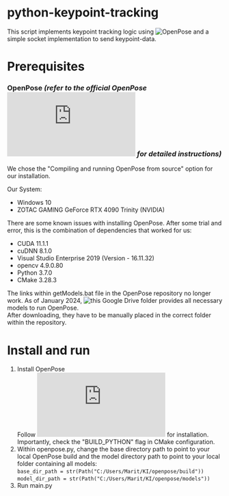 # python-keypoint-tracking
This script implements keypoint tracking logic using ![OpenPose](https://github.com/CMU-Perceptual-Computing-Lab/openpose?tab=readme-ov-file) and a simple socket implementation to send keypoint-data.

# Prerequisites
### OpenPose *(refer to the official OpenPose ![docs](https://cmu-perceptual-computing-lab.github.io/openpose/web/html/doc/index.html) for detailed instructions)*
We chose the "Compiling and running OpenPose from source" option for our installation.

Our System:
- Windows 10
- ZOTAC GAMING GeForce RTX 4090 Trinity (NVIDIA)

There are some known issues with installing OpenPose. After some trial and error, this is the combination of dependencies that worked for us:
  - CUDA 11.1.1
  - cuDNN 8.1.0
  - Visual Studio Enterprise 2019 (Version - 16.11.32)
  - opencv 4.9.0.80
  - Python 3.7.0
  - CMake 3.28.3

The links within getModels.bat file in the OpenPose repository no longer work. As of January 2024, ![this](https://drive.google.com/drive/folders/1USEdy_7uvwO4PIqsQJq8kT0sX4H4f7nn) Google Drive folder provides all necessary models to run OpenPose.\
After downloading, they have to be manually placed in the correct folder within the repository. 

# Install and run
1. Install OpenPose\
   Follow ![these instructions](https://cmu-perceptual-computing-lab.github.io/openpose/web/html/doc/md_doc_installation_0_index.html#compiling-and-running-openpose-from-source) for installation. Importantly, check the "BUILD_PYTHON" flag in CMake configuration.
2. Within openpose.py, change the base directory path to point to your local OpenPose build and the model directory path to point to your local folder containing all models:\
  `base_dir_path = str(Path("C:/Users/Marit/KI/openpose/build"))`\
  `model_dir_path = str(Path("C:/Users/Marit/KI/openpose/models"))`
3. Run main.py

